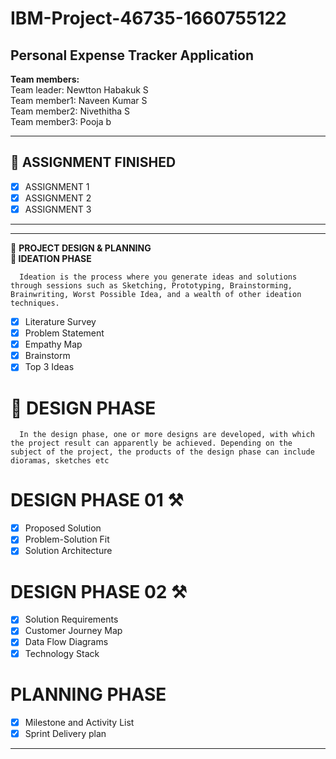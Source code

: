 # IBM-Project-46735-1660755122
<h2>Personal Expense Tracker Application</h2>


<b>Team members:</b><br>
Team leader: Newtton Habakuk S<br>
Team member1: Naveen Kumar S<br>
Team member2: Nivethitha S<br>
Team member3: Pooja b<br>
<hr>

## 📒 ASSIGNMENT FINISHED
- [x] ASSIGNMENT 1
- [x] ASSIGNMENT 2
- [x] ASSIGNMENT 3 
<hr>
<hr>
🧩 <b>PROJECT DESIGN & PLANNING<br>
🧩 IDEATION PHASE</b>

      Ideation is the process where you generate ideas and solutions through sessions such as Sketching, Prototyping, Brainstorming, Brainwriting, Worst Possible Idea, and a wealth of other ideation techniques.
- [x] Literature Survey
- [x] Problem Statement
- [x] Empathy Map
- [x] Brainstorm
- [x] Top 3 Ideas

# 📝 DESIGN PHASE 
      In the design phase, one or more designs are developed, with which the project result can apparently be achieved. Depending on the subject of the project, the products of the design phase can include dioramas, sketches etc

# DESIGN PHASE 01 ⚒️
- [x] Proposed Solution
- [x] Problem-Solution Fit
- [x] Solution Architecture

# DESIGN PHASE 02 ⚒️
- [x] Solution Requirements
- [x] Customer Journey Map
- [x] Data Flow Diagrams
- [x] Technology Stack

# PLANNING PHASE
- [x] Milestone and Activity List
- [x] Sprint Delivery plan
<hr>

